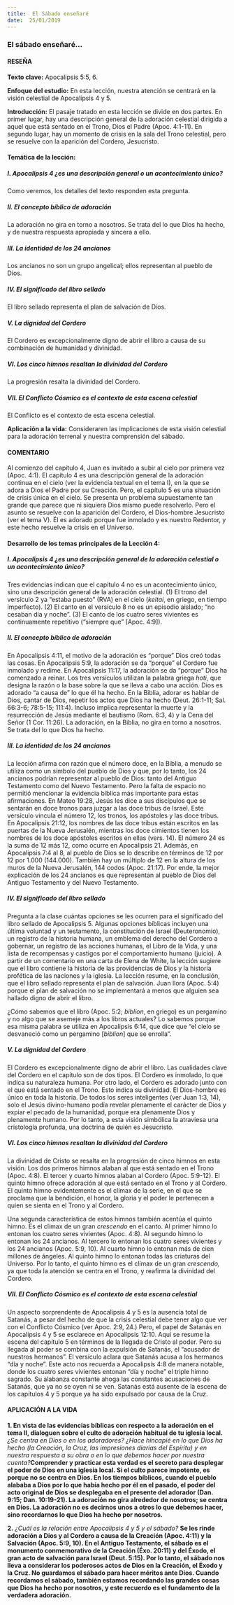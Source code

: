 ```yaml
---
title:  El Sábado enseñaré
date:  25/01/2019
---
```


### El sábado enseñaré...

#### RESEÑA

**Texto clave:** Apocalipsis 5:5, 6.

**Enfoque del estudio:** En esta lección, nuestra atención se centrará en la visión celestial de Apocalipsis 4 y 5.

**Introducción:**  El pasaje tratado en esta lección se divide en dos partes. En primer lugar, hay una descripción general de la adoración celestial dirigida a aquel que está sentado en el Trono, Dios el Padre (Apoc. 4:1-11). En segundo lugar, hay un momento de crisis en la sala del Trono celestial, pero se resuelve con la aparición del Cordero, Jesucristo.

#### Temática de la lección:

##### I. Apocalipsis 4 ¿es una descripción general o un acontecimiento único?

Como veremos, los detalles del texto responden esta pregunta.

##### II. El concepto bíblico de adoración

La adoración no gira en torno a nosotros. Se trata del lo que Dios ha hecho, y de nuestra respuesta apropiada y sincera a ello.

##### III. La identidad de los 24 ancianos

Los ancianos no son un grupo angelical; ellos representan al pueblo de Dios.

##### IV. El significado del libro sellado

El libro sellado representa el plan de salvación de Dios.

##### V. La dignidad del Cordero

El Cordero es excepcionalmente digno de abrir el libro a causa de su combinación de humanidad y divinidad.

##### VI. Los cinco himnos resaltan la divinidad del Cordero

La progresión resalta la divinidad del Cordero.

##### VII. El Conflicto Cósmico es el contexto de esta escena celestial

El Conflicto es el contexto de esta escena celestial.

**Aplicación a la vida:**  Consideraren las implicaciones de esta visión celestial para la adoración terrenal y nuestra comprensión del sábado.

#### COMENTARIO

Al comienzo del capítulo 4, Juan es invitado a subir al cielo por primera vez (Apoc. 4:1). El capítulo 4 es una descripción general de la adoración continua en el cielo (ver la evidencia textual en el tema I), en la que se adora a Dios el Padre por su Creación. Pero, el capítulo 5 es una situación de crisis única en el cielo. Se presenta un problema supuestamente tan grande que parece que ni siquiera Dios mismo puede resolverlo. Pero el asunto se resuelve con la aparición del Cordero, el Dios-hombre Jesucristo (ver el tema V). Él es adorado porque fue inmolado y es nuestro Redentor, y este hecho resuelve la crisis en el Universo.

#### Desarrollo de los temas principales de la Lección 4:

##### I. Apocalipsis 4 ¿es una descripción general de la adoración celestial o un acontecimiento único?

Tres evidencias indican que el capítulo 4 no es un acontecimiento único, sino una descripción general de la adoración celestial. (1) El trono del versículo 2 ya “estaba puesto” (RVA) en el cielo (_keitai_, en griego, en tiempo imperfecto). (2) El canto en el versículo 8 no es un episodio aislado; “no cesaban día y noche”. (3) El canto de los cuatro seres vivientes es continuamente repetitivo (“siempre que” [Apoc. 4:9]).

##### II. El concepto bíblico de adoración

En Apocalipsis 4:11, el motivo de la adoración es “porque” Dios creó todas las cosas. En Apocalipsis 5:9, la adoración se da “porque” el Cordero fue inmolado y redime. En Apocalipsis 11:17, la adoración se da “porque” Dios ha comenzado a reinar. Los tres versículos utilizan la palabra griega _hoti_, que designa la razón o la base sobre la que se lleva a cabo una acción. Dios es adorado “a causa de” lo que él ha hecho. En la Biblia, adorar es hablar de Dios, cantar de Dios, repetir los actos que Dios ha hecho (Deut. 26:1-11; Sal. 66:3-6; 78:5-15; 111:4). Incluso implica representar la muerte y la resurrección de Jesús mediante el bautismo (Rom. 6:3, 4) y la Cena del Señor (1 Cor. 11:26). La adoración, en la Biblia, no gira en torno a nosotros. Se trata del lo que Dios ha hecho.

##### III. La identidad de los 24 ancianos

La lección afirma con razón que el número doce, en la Biblia, a menudo se utiliza como un símbolo del pueblo de Dios y que, por lo tanto, los 24 ancianos podrían representar al pueblo de Dios: tanto del Antiguo Testamento como del Nuevo Testamento. Pero la falta de espacio no permitió mencionar la evidencia bíblica más importante para estas afirmaciones. En Mateo 19:28, Jesús les dice a sus discípulos que se sentarán en doce tronos para juzgar a las doce tribus de Israel. Este versículo vincula el número 12, los tronos, los apóstoles y las doce tribus. En Apocalipsis 21:12, los nombres de las doce tribus están escritos en las puertas de la Nueva Jerusalén, mientras los doce cimientos tienen los nombres de los doce apóstoles escritos en ellas (vers. 14). El número 24 es la suma de 12 más 12, como ocurre en Apocalipsis 21. Además, en Apocalipsis 7:4 al 8, al pueblo de Dios se lo describe en términos de 12 por 12 por 1.000 (144.000). También hay un múltiplo de 12 en la altura de los muros de la Nueva Jerusalén, 144 codos (Apoc. 21:17). Por ende, la mejor explicación de los 24 ancianos es que representan al pueblo de Dios del Antiguo Testamento y del Nuevo Testamento.

##### IV. El significado del libro sellado

Pregunta a la clase cuántas opciones se les ocurren para el significado del libro sellado de Apocalipsis 5. Algunas opciones bíblicas incluyen una última voluntad y un testamento, la constitución de Israel (Deuteronomio), un registro de la historia humana, un emblema del derecho del Cordero a gobernar, un registro de las acciones humanas, el Libro de la Vida, y una lista de recompensas y castigos por el comportamiento humano (juicio). A partir de un comentario en una carta de Elena de White, la lección sugiere que el libro contiene la historia de las providencias de Dios y la historia profética de las naciones y la iglesia. La lección resume, en la conclusión, que el libro sellado representa el plan de salvación. Juan llora (Apoc. 5:4) porque el plan de salvación no se implementará a menos que alguien sea hallado digno de abrir el libro.

¿Cómo sabemos que el libro (Apoc. 5:2; _biblion_, en griego) es un pergamino y no algo que se asemeje más a los libros actuales? Lo sabemos porque esa misma palabra se utiliza en Apocalipsis 6:14, que dice que “el cielo se desvaneció como un pergamino [_biblion_] que se enrolla”.

##### V. La dignidad del Cordero

El Cordero es excepcionalmente digno de abrir el libro. Las cualidades clave del Cordero en el capítulo son de dos tipos. El Cordero es inmolado, lo que indica su naturaleza humana. Por otro lado, el Cordero es adorado junto con el que está sentado en el Trono. Esto indica su divinidad. El Dios-hombre es único en toda la historia. De todos los seres inteligentes (ver Juan 1:3, 14), solo el Jesús divino-humano podía revelar plenamente el carácter de Dios y expiar el pecado de la humanidad, porque era plenamente Dios y plenamente humano. Por lo tanto, a esta visión simbólica la atraviesa una cristología profunda, una doctrina de quién es Jesucristo.

##### VI. Los cinco himnos resaltan la divinidad del Cordero

La divinidad de Cristo se resalta en la progresión de cinco himnos en esta visión. Los dos primeros himnos alaban al que está sentado en el Trono (Apoc. 4:8). El tercer y cuarto himnos alaban al Cordero (Apoc. 5:9-12). El quinto himno ofrece adoración al que está sentado en el Trono y al Cordero. El quinto himno evidentemente es el clímax de la serie, en el que se proclama que la bendición, el honor, la gloria y el poder le pertenecen a quien se sienta en el Trono y al Cordero.

Una segunda característica de estos himnos también acentúa el quinto himno. Es el clímax de un gran _crescendo_ en el canto. Al primer himno lo entonan los cuatro seres vivientes (Apoc. 4:8). Al segundo himno lo entonan los 24 ancianos. Al tercero lo entonan los cuatro seres vivientes y los 24 ancianos (Apoc. 5:9, 10). Al cuarto himno lo entonan más de cien millones de ángeles. Al quinto himno lo entonan todas las criaturas del Universo. Por lo tanto, el quinto himno es el clímax de un gran _crescendo,_ ya que toda la atención se centra en el Trono, y reafirma la divinidad del Cordero.

##### VII. El Conflicto Cósmico es el contexto de esta escena celestial

Un aspecto sorprendente de Apocalipsis 4 y 5 es la ausencia total de Satanás, a pesar del hecho de que la crisis celestial debe tener algo que ver con el Conflicto Cósmico (ver Apoc. 2:9, 24.) Pero, el papel de Satanás en Apocalipsis 4 y 5 se esclarece en Apocalipsis 12:10. Aquí se resume la escena del capítulo 5 en términos de la llegada de Cristo al poder. Pero su llegada al poder se combina con la expulsión de Satanás, el “acusador de nuestros hermanos”. El versículo aclara que Satanás acusa a los hermanos “día y noche”. Este acto nos recuerda a Apocalipsis 4:8 de manera notable, donde los cuatro seres vivientes entonan “día y noche” el triple himno sagrado. Su alabanza constante ahoga las constantes acusaciones de Satanás, que ya no se oyen ni se ven. Satanás está ausente de la escena de los capítulos 4 y 5 porque ya ha sido expulsado por causa de la Cruz.

#### APLICACIÓN A LA VIDA

**1. En vista de las evidencias bíblicas con respecto a la adoración en el tema II, dialoguen sobre el culto de adoración habitual de tu iglesia local.** _¿Se centra en Dios o en los adoradores? ¿Hace hincapié en lo que Dios ha hecho (la Creación, la Cruz, las impresiones diarias del Espíritu) y en nuestra respuesta a su obra o en lo que debemos hacer por nuestra cuenta?_**Comprender y practicar esta verdad es el secreto para desplegar el poder de Dios en una iglesia local. Si el culto parece impotente, es porque no se centra en Dios. En los tiempos bíblicos, cuando el pueblo alababa a Dios por lo que había hecho por él en el pasado, el poder del acto original de Dios se desplegaba en el presente del adorador (Dan. 9:15; Dan. 10:19-21). La adoración no gira alrededor de nosotros; se centra en Dios. La adoración no es decirnos unos a otros lo que debemos hacer, sino recordarnos lo que Dios ha hecho por nosotros.**

**2.** _¿Cuál es la relación entre Apocalipsis 4 y 5 y el sábado?_ **Se les rinde adoración a Dios y al Cordero a causa de la Creación (Apoc. 4:11) y la Salvación (Apoc. 5:9, 10). En el Antiguo Testamento, el sábado es el monumento conmemorativo de la Creación (Éxo. 20:11) y del Éxodo, el gran acto de salvación para Israel (Deut. 5:15). Por lo tanto, el sábado nos lleva a considerar los poderosos actos de Dios en la Creación, el Éxodo y la Cruz. No guardamos el sábado para hacer méritos ante Dios. Cuando recordamos el sábado, también estamos recordando las grandes cosas que Dios ha hecho por nosotros, y este recuerdo es el fundamento de la verdadera adoración.**